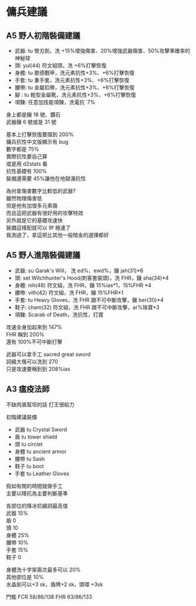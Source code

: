 # 傭兵建議

## A5 野人初階裝備建議

- 武器: tu 彎刃劍，洗 +15%增強傷害、20%增強武器傷害、50%攻擊準確率的神秘球
- 頭: yul(44) 符文組頭，洗 +6%打擊恢復
- 身體: tu 歌德戰甲，洗元素抗性+3%、+6%打擊恢復
- 手套: tu 重手套，洗元素抗性+3%、+6%打擊恢復
- 腰帶: tu 金屬扣帶，洗元素抗性+3%、+6%打擊恢復
- 腳 : tu 輕型金屬靴，洗元素抗性+3%、+6%打擊恢復
- 項鍊: 任意加技能項鍊，洗電抗 ˙7%

身上都是鑲 18 號、鑽石  
武器鑲 6 號或是 31 號

基本上打擊恢復要撐到 200%  
傭兵抗性中文版顯示有 bug  
數字都是 75%  
實際抗性要自己算  
或是用 d2stats 看  
抗性基礎有 100%  
裝備還需要 45%讓他在地獄滿抗性

為何拿傷害數字比較低的武器?  
雖然物理傷害低  
但是他有加很多元素傷  
而且這把武器有很好用的攻擊特效  
另外就是它的基礎攻速快  
裝備這樣配就可以 9f 極速了  
我測過了，拿這把比其他一般暗金的選擇都好

## A5 野人進階裝備建議

- 武器: su Qarak's Will， 洗 ed%、ewd%，鑲 jah(31)\*6
- 頭: set Witchhunter's Hood(刺客套裝頭)，洗 FHR，鑲 sha(34)\*4
- 身體: nih(48) 符文組，洗 FHR，鑲 15%ias*1，15%FHR *4
- 腰帶: vith(42) 符文組，洗 FHR，鑲 15%FHR\*1
- 手套: tu Heavy Gloves，洗 FHR 跟不可中斷攻擊，鑲 ber(30)\*4
- 鞋子: cham(32) 符文組，洗 FHR 跟不可中斷攻擊，ar%珠寶\*3
- 項鍊: Scarab of Death，洗抗性，打寶

攻速全身加起來到 147%  
FHR 稱到 200%  
還有 100%不可中斷打擊

武器可以拿手工 sacred great sword  
詞綴大傷可以洗到 270  
只是攻速要稱到到 208%ias

## A3 瘟疫法師

不缺肉盾幫坦的話
打王很給力

初階建議裝備

- 武器 tu Crystal Sword
- 盾 tu tower shield
- 頭 tu circlet
- 身體 tu ancient armor
- 腰帶 tu Sash
- 鞋子 tu boot
- 手套 tu Leather Gloves

假如有閒的時間就做手工  
主要以降抗為主要判斷基準

各部位的降冰抗綴詞最高值  
武器 15%  
盾 0  
頭 10  
身體 25%  
腰帶 10%  
手套 15%  
鞋子 0

身體洗十字架兩次最多可以 20%  
其他部位是 10%  
水晶劍可以+3 sk，盾牌+2 sk，頭環 +3sk

門檻
FCR 58/86/138
FHR 63/86/133
